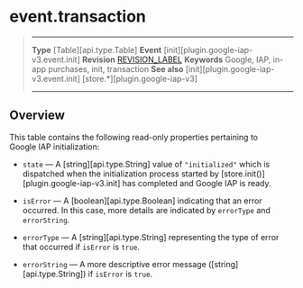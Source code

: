 # event.transaction

> --------------------- ------------------------------------------------------------------------------------------
> __Type__              [Table][api.type.Table]
> __Event__             [init][plugin.google-iap-v3.event.init]
> __Revision__          [REVISION_LABEL](REVISION_URL)
> __Keywords__          Google, IAP, in-app purchases, init, transaction
> __See also__			[init][plugin.google-iap-v3.event.init]
>						[store.*][plugin.google-iap-v3]
> --------------------- ------------------------------------------------------------------------------------------

## Overview

This table contains the following <nobr>read-only</nobr> properties pertaining to Google&nbsp;IAP initialization:

* `state` &mdash; A [string][api.type.String] value of `"initialized"` which is dispatched when the initialization process started by [store.init()][plugin.google-iap-v3.init] has completed and Google&nbsp;IAP is ready.

* `isError` &mdash; A [boolean][api.type.Boolean] indicating that an error occurred. In this case, more details are indicated by `errorType` and `errorString`.

* `errorType` &mdash; A [string][api.type.String] representing the type of error that occurred if `isError` is `true`.

* `errorString` &mdash; A more descriptive error message ([string][api.type.String]) if `isError` is `true`.
